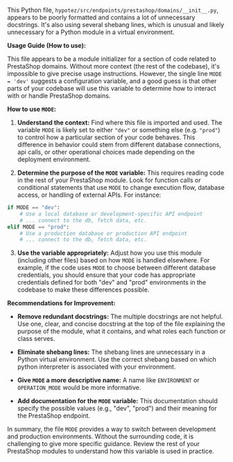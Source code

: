 This Python file, `hypotez/src/endpoints/prestashop/domains/__init__.py`, appears to be poorly formatted and contains a lot of unnecessary docstrings.  It's also using several shebang lines, which is unusual and likely unnecessary for a Python module in a virtual environment.

**Usage Guide (How to use):**

This file appears to be a module initializer for a section of code related to PrestaShop domains.  Without more context (the rest of the codebase), it's impossible to give precise usage instructions.  However, the single line `MODE = 'dev'` suggests a configuration variable, and a good guess is that other parts of your codebase will use this variable to determine how to interact with or handle PrestaShop domains.

**How to use `MODE`:**

1. **Understand the context:**  Find where this file is imported and used.  The variable `MODE` is likely set to either `"dev"` or something else (e.g. `"prod"`) to control how a particular section of your code behaves. This difference in behavior could stem from different database connections, api calls, or other operational choices made depending on the deployment environment.

2. **Determine the purpose of the `MODE` variable:**  This requires reading code in the rest of your PrestaShop module.  Look for function calls or conditional statements that use `MODE` to change execution flow, database access, or handling of external APIs.  For instance:

```python
if MODE == "dev":
    # Use a local database or development-specific API endpoint
    # ... connect to the db, fetch data, etc.
elif MODE == "prod":
    # Use a production database or production API endpoint
    # ... connect to the db, fetch data, etc.
```

3. **Use the variable appropriately:**  Adjust how you use this module (including other files) based on how `MODE` is handled elsewhere.  For example, if the code uses `MODE` to choose between different database credentials, you should ensure that your code has appropriate credentials defined for both "dev" and "prod" environments in the codebase to make these differences possible.

**Recommendations for Improvement:**

* **Remove redundant docstrings:** The multiple docstrings are not helpful.  Use one, clear, and concise docstring at the top of the file explaining the purpose of the module, what it contains, and what roles each function or class serves.

* **Eliminate shebang lines:**  The shebang lines are unnecessary in a Python virtual environment.  Use the correct shebang based on which python interpreter is associated with your environment.

* **Give `MODE` a more descriptive name:**  A name like `ENVIRONMENT` or `OPERATION_MODE` would be more informative.


* **Add documentation for the `MODE` variable:** This documentation should specify the possible values (e.g., "dev", "prod") and their meaning for the PrestaShop endpoint.



In summary, the file `MODE` provides a way to switch between development and production environments. Without the surrounding code, it is challenging to give more specific guidance.  Review the rest of your PrestaShop modules to understand how this variable is used in practice.
